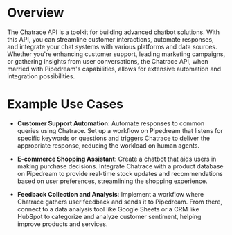 # Overview

The Chatrace API is a toolkit for building advanced chatbot solutions. With this API, you can streamline customer interactions, automate responses, and integrate your chat systems with various platforms and data sources. Whether you're enhancing customer support, leading marketing campaigns, or gathering insights from user conversations, the Chatrace API, when married with Pipedream's capabilities, allows for extensive automation and integration possibilities.

# Example Use Cases

- **Customer Support Automation**: Automate responses to common queries using Chatrace. Set up a workflow on Pipedream that listens for specific keywords or questions and triggers Chatrace to deliver the appropriate response, reducing the workload on human agents.

- **E-commerce Shopping Assistant**: Create a chatbot that aids users in making purchase decisions. Integrate Chatrace with a product database on Pipedream to provide real-time stock updates and recommendations based on user preferences, streamlining the shopping experience.

- **Feedback Collection and Analysis**: Implement a workflow where Chatrace gathers user feedback and sends it to Pipedream. From there, connect to a data analysis tool like Google Sheets or a CRM like HubSpot to categorize and analyze customer sentiment, helping improve products and services.
